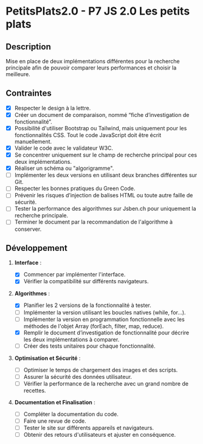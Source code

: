 # PetitsPlats2.0 - P7 JS 2.0 Les petits plats

## Description

Mise en place de deux implémentations différentes pour la recherche principale afin de pouvoir comparer leurs performances et choisir la meilleure.

## Contraintes

- [x] Respecter le design à la lettre.
- [x] Créer un document de comparaison, nommé “fiche d’investigation de fonctionnalité”.
- [x] Possibilité d'utiliser Bootstrap ou Tailwind, mais uniquement pour les fonctionnalités CSS. Tout le code JavaScript doit être écrit manuellement.
- [x] Valider le code avec le validateur W3C.
- [x] Se concentrer uniquement sur le champ de recherche principal pour ces deux implémentations.
- [x] Réaliser un schéma ou "algorigramme".
- [ ] Implémenter les deux versions en utilisant deux branches différentes sur Git.
- [ ] Respecter les bonnes pratiques du Green Code.
- [ ] Prévenir les risques d’injection de balises HTML ou toute autre faille de sécurité.
- [ ] Tester la performance des algorithmes sur Jsben.ch pour uniquement la recherche principale.
- [ ] Terminer le document par la recommandation de l'algorithme à conserver.

## Développement

1. **Interface** :

   - [x] Commencer par implémenter l'interface.
   - [x] Vérifier la compatibilité sur différents navigateurs.

2. **Algorithmes** :

   - [x] Planifier les 2 versions de la fonctionnalité à tester.
   - [ ] Implémenter la version utilisant les boucles natives (while, for...).
   - [ ] Implémenter la version en programmation fonctionnelle avec les méthodes de l'objet Array (forEach, filter, map, reduce).
   - [x] Remplir le document d’investigation de fonctionnalité pour décrire les deux implémentations à comparer.
   - [ ] Créer des tests unitaires pour chaque fonctionnalité.

3. **Optimisation et Sécurité** :

   - [ ] Optimiser le temps de chargement des images et des scripts.
   - [ ] Assurer la sécurité des données utilisateur.
   - [ ] Vérifier la performance de la recherche avec un grand nombre de recettes.

4. **Documentation et Finalisation** :
   - [ ] Compléter la documentation du code.
   - [ ] Faire une revue de code.
   - [ ] Tester le site sur différents appareils et navigateurs.
   - [ ] Obtenir des retours d'utilisateurs et ajuster en conséquence.
